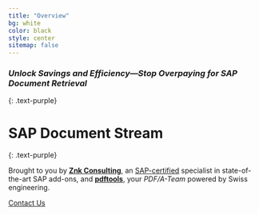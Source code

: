 ```yaml
---
title: "Overview"
bg: white
color: black
style: center
sitemap: false
---
```


### *Unlock Savings and Efficiency—Stop Overpaying for SAP Document Retrieval*
{: .text-purple}

<span class="fa-stack subtlecircle" style="font-size:100px; background:rgba(255,166,0,0.1)">
  <i class="fa fa-circle fa-stack-2x text-white"></i>
  <i class="fa fa-download fa-stack-1x text-orange"></i>
</span>


# SAP Document Stream
{: .text-purple}


Brought to you by **[Znk Consulting](https://znk.lu)**, an [SAP-certified](https://www.sap.com/dmc/exp/2013_09_adpd/enEN/#/solutions?id=s:46758516-a55f-483b-b7f7-42b612b7bf8b) specialist in state-of-the-art SAP add-ons, and **[pdftools](https://www.pdf-tools.com/)**, your *PDF/A-Team* powered by Swiss engineering.

<!-- 
Want to make a single-page site to show off something cool? Go [fork me on github!](https://github.com/t413/SinglePaged) -->

<span id="forkongithub">
  <a href="{{ site.source_link }}" class="bg-blue">
    Contact Us
  </a>
</span>
